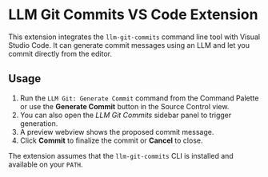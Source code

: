 # LLM Git Commits VS Code Extension

This extension integrates the `llm-git-commits` command line tool with Visual Studio Code. It can generate commit messages using an LLM and let you commit directly from the editor.

## Usage

1. Run the `LLM Git: Generate Commit` command from the Command Palette or use the **Generate Commit** button in the Source Control view.
2. You can also open the *LLM Git Commits* sidebar panel to trigger generation.
3. A preview webview shows the proposed commit message.
4. Click **Commit** to finalize the commit or **Cancel** to close.

The extension assumes that the `llm-git-commits` CLI is installed and available on your `PATH`.
